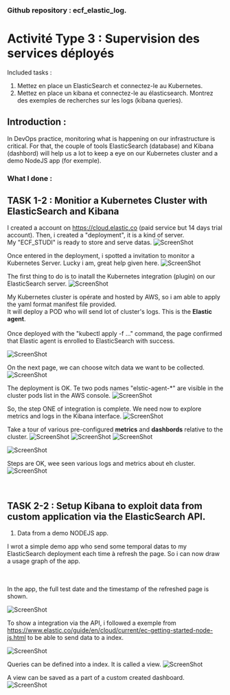 ### Github repository : ecf_elastic_log.

# Activité Type 3 : Supervision des services déployés

Included tasks :
1. Mettez en place un ElasticSearch et connectez-le au Kubernetes.
2. Mettez en place un kibana et connectez-le au élasticsearch. Montrez des exemples de recherches sur les logs (kibana queries).

## Introduction :
<p>In DevOps practice, monitoring what is happening on our infrastructure is critical. For that, the couple of tools ElasticSearch (database) and Kibana (dashbord) will help us a lot to keep a eye on our Kubernetes cluster and a demo NodeJS app (for exemple).</p>

### What I done :

## TASK 1-2 : Monitior a Kubernetes Cluster with ElasticSearch and Kibana

I created a account on https://cloud.elastic.co (paid service but 14 days trial account). Then, i created a "deployment", it is a kind of server.<br>
My "ECF_STUDI" is ready to store and serve datas.
![ScreenShot](img/my_first_deployment.png)

Once entered in the deployment, i spotted a invitation to monitor a Kubernetes Server. Lucky i am, great help given here.
![ScreenShot](img/invitation_to_monitor_kubernetes_after_deployment.png)

The first thing to do is to inatall the Kubernetes integration (plugin) on our ElasticSearch server.
![ScreenShot](img/kub_integration_plugin.png)

My Kubernetes cluster is opérate and hosted by AWS, so i am able to apply the yaml format manifest file provided. <br>
It will deploy a POD who will send lot of cluster's logs. This is the <b>Elastic agent</b>.
<br><br>
Once deployed with the "kubectl apply -f ..." command, the page confirmed that Elastic agent is enrolled to ElasticSearch with success.

![ScreenShot](img/1_install-elastic-agent.png)



On the next page, we can choose witch data we want to be collected.
![ScreenShot](img/2_elastic-agent_add_integration_data.png)

The deployment is OK. Te two pods names "elstic-agent-*" are visible in the cluster pods list in the AWS console.
![ScreenShot](img/elastic-agent_pods_on_the_Kubernetes.png)

So, the step ONE of integration is complete. We need now to explore metrics and logs in the Kibana interface.
![ScreenShot](img/monitor_cluster_1-3.png)

Take a tour of various pre-configured <b>metrics</b> and <b>dashbords</b> relative to the cluster.
![ScreenShot](img/metrics_cluster_overview.png)
![ScreenShot](img/dashboard_elastic_agent_overview.png)
![ScreenShot](img/dashboard_metrics_kubernetes_cluster_overview.png)

![ScreenShot](img/dashboard_metrics_kubernetes_cluster_pods.png)


Steps are OK, wee seen various logs and metrics about eh cluster.
![ScreenShot](img/monitor_cluster_3-3.png)

<br>

## TASK 2-2 : Setup Kibana to exploit data from custom application via the ElasticSearch API.

1. Data from a demo NODEJS app.

I wrot a simple demo app who send some temporal datas to my ElasticSearch deployment each time à refresh the page. So i can now draw a usage graph of the app.

<br><br>
In the app, the full test date and the timestamp of the refreshed page is shown.

![ScreenShot](img/demo_app.png)

To show a integration via the API, i followed a exemple from https://www.elastic.co/guide/en/cloud/current/ec-getting-started-node-js.html to be able to send data to a index.

![ScreenShot](img/index_managment.png)

Queries can be defined into a index. It is called a view.
![ScreenShot](img/discover_view.png)

A view can be saved as a part of a custom created dashboard.
![ScreenShot](img/custom_dashboard-nodejs_ingests.png)